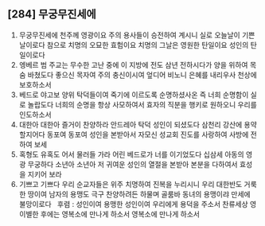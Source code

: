 ## [284] 무궁무진세에

1) 무궁무진세에 천주께 영광이요 주의 용사들이 승전하여 계시니 실로 오늘날이 기쁜 날이로다 참으로 치명의 오묘한 효험이요 치명의 그날은 영원한 탄일이요 성인의 탄일이로다  
2) 엥베르 범 주교는 무수한 고난 중에 이 지방에 전도 삼년 전하시다가 양을 위하여 목숨 바쳤도다 좋으신 목자여 주의 충신이시여 엎디어 비노니 은혜를 내리우사 천상에 보호하소서  
3) 베드로 야고보 양위 탁덕들이여 죽기에 이르도록 순명하셨사온 즉 너희 순명함이 실로 놀랍도다 너희의 순명을 항상 사모하여서 효자의 직분을 행키로 원하오니 우리를 인도하소서  
4) 대한아 대한아 즐거이 찬양하라 안드레아 탁덕 성인이 되셨도다 삼천리 강산에 용약할지어다 동포여 동포여 성인을 본받아서 자모신 성교회 진도를 사랑하여 사방에 전하여 보세  
5) 혹형도 유혹도 어서 물러들 가라 어린 베드로가 너를 이기었도다 십삼세 아동의 영광 무궁하다 소년아 소년아 저 귀여운 성인의 열절을 본받아 본분을 다하여서 효성을 지키어 보라  
6) 기쁘고 기쁘다 우리 순교자들은 위주 치명하여 진복을 누리시니 우리 대한반도 거룩한 땅이여 남자의 용맹도 극구 찬양하려든 하물며 골룸바 동녀의 용맹이랴 만세에 불망이로다  
후렴 : 성인이여 용맹한 성인이여 우리에게 용덕을 주소서 찬류세상 영 이별한 후에는 영복소에 만나게 하소서 영복소에 만나게 하소서
